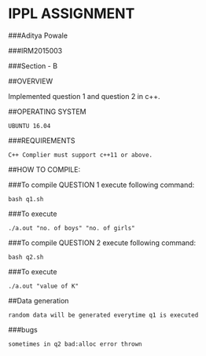 # IPPL ASSIGNMENT

###Aditya Powale

###IRM2015003

###Section - B

##OVERVIEW

Implemented question 1 and question 2 in c++.

##OPERATING SYSTEM
```
UBUNTU 16.04
```

###REQUIREMENTS
```
C++ Complier must support c++11 or above.
```

##HOW TO COMPILE:

###To compile QUESTION 1 execute following command:

```
bash q1.sh
```
###To execute 
```
./a.out "no. of boys" "no. of girls"
```

###To compile QUESTION 2 execute following command:

```
bash q2.sh
```
###To execute
```
./a.out "value of K"
```
##Data generation 
```
random data will be generated everytime q1 is executed
```

###bugs
```
sometimes in q2 bad:alloc error thrown
```
